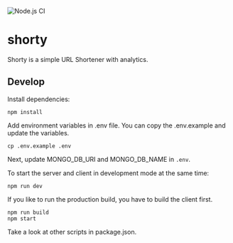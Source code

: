 ![Node.js CI](https://github.com/lmachens/shorty/workflows/Node.js%20CI/badge.svg)

# shorty

Shorty is a simple URL Shortener with analytics.

## Develop

Install dependencies:

```
npm install
```

Add environment variables in .env file. You can copy the .env.example and update the variables.

```
cp .env.example .env
```

Next, update MONGO_DB_URI and MONGO_DB_NAME in `.env`.

To start the server and client in development mode at the same time:

```
npm run dev
```

If you like to run the production build, you have to build the client first.

```
npm run build
npm start
```

Take a look at other scripts in package.json.
